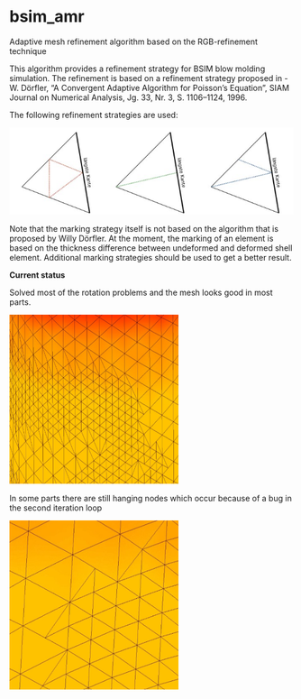 # bsim_amr
Adaptive mesh refinement algorithm based on the RGB-refinement technique

This algorithm provides a refinement strategy for BSIM blow molding simulation. The refinement is based on a refinement strategy proposed in 
-W. Dörfler, “A Convergent Adaptive Algorithm for Poisson’s Equation”, SIAM
Journal on Numerical Analysis, Jg. 33, Nr. 3, S. 1106–1124, 1996.


The following refinement strategies are used:

![Alt text](img/ref_strategy.jpg?raw=true "Refinement strategy")

Note that the marking strategy itself is not based on the algorithm that is proposed by Willy Dörfler. At the moment, the marking of an element
is based on the thickness difference between undeformed and deformed shell element. Additional marking strategies should be used to get a better result.


**Current status**


Solved most of the rotation problems and the mesh looks good in most parts. 


<img src="img/solved_rotation_issue.jpg" width="300" height="300" alt="Correct refined">


In some parts there are still hanging nodes which occur because of a bug
in the second iteration loop


<img src="img/hanging_nodes.jpg" width="300" height="300" alt="Wrong refined">


